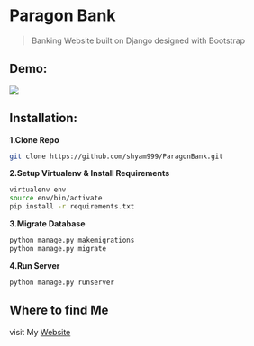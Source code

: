# Paragon Bank
> Banking Website built on Django designed with Bootstrap
## Demo:
![](screenshot/bank.png)
## Installation:
**1.Clone Repo**
```sh
git clone https://github.com/shyam999/ParagonBank.git
```
**2.Setup Virtualenv & Install Requirements**
```sh
virtualenv env
source env/bin/activate
pip install -r requirements.txt
```
**3.Migrate Database**
```sh
python manage.py makemigrations
python manage.py migrate
```
**4.Run Server**
```sh
python manage.py runserver
```

## Where to find Me
visit My [Website](https://sanjaysblog.netlify.app/)
